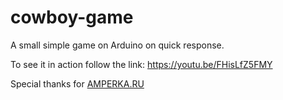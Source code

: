 # cowboy-game

A small simple game on Arduino on quick response.

To see it in action follow the link: https://youtu.be/FHisLfZ5FMY

Special thanks for [AMPERKA.RU](http://wiki.amperka.ru/%D0%BA%D0%BE%D0%BD%D1%81%D0%BF%D0%B5%D0%BA%D1%82-arduino:%D0%BA%D0%BD%D0%BE%D0%BF%D0%BE%D1%87%D0%BD%D1%8B%D0%B5-%D0%BA%D0%BE%D0%B2%D0%B1%D0%BE%D0%B8)
